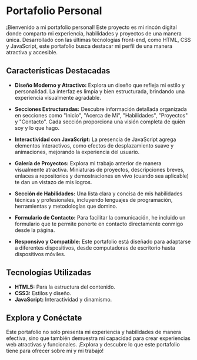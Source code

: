 # Portafolio Personal

¡Bienvenido a mi portafolio personal! Este proyecto es mi rincón digital donde comparto mi experiencia, habilidades y proyectos de una manera única. Desarrollado con las últimas tecnologías front-end, como HTML, CSS y JavaScript, este portafolio busca destacar mi perfil de una manera atractiva y accesible.

## Características Destacadas

- **Diseño Moderno y Atractivo:** Explora un diseño que refleja mi estilo y personalidad. La interfaz es limpia y bien estructurada, brindando una experiencia visualmente agradable.

- **Secciones Estructuradas:** Descubre información detallada organizada en secciones como "Inicio", "Acerca de Mí", "Habilidades", "Proyectos" y "Contacto". Cada sección proporciona una visión completa de quién soy y lo que hago.

- **Interactividad con JavaScript:** La presencia de JavaScript agrega elementos interactivos, como efectos de desplazamiento suave y animaciones, mejorando la experiencia del usuario.

- **Galería de Proyectos:** Explora mi trabajo anterior de manera visualmente atractiva. Miniaturas de proyectos, descripciones breves, enlaces a repositorios y demostraciones en vivo (cuando sea aplicable) te dan un vistazo de mis logros.

- **Sección de Habilidades:** Una lista clara y concisa de mis habilidades técnicas y profesionales, incluyendo lenguajes de programación, herramientas y metodologías que domino.

- **Formulario de Contacto:** Para facilitar la comunicación, he incluido un formulario que te permite ponerte en contacto directamente conmigo desde la página.

- **Responsivo y Compatible:** Este portafolio está diseñado para adaptarse a diferentes dispositivos, desde computadoras de escritorio hasta dispositivos móviles.

## Tecnologías Utilizadas

- **HTML5:** Para la estructura del contenido.
- **CSS3:** Estilos y diseño.
- **JavaScript:** Interactividad y dinamismo.

## Explora y Conéctate

Este portafolio no solo presenta mi experiencia y habilidades de manera efectiva, sino que también demuestra mi capacidad para crear experiencias web atractivas y funcionales. ¡Explora y descubre lo que este portafolio tiene para ofrecer sobre mí y mi trabajo!

